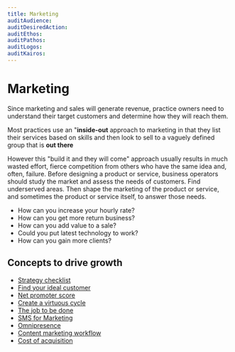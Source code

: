 ```yaml
---
title: Marketing
auditAudience:
auditDesiredAction:
auditEthos:
auditPathos:
auditLogos:
auditKairos:
---
```


# Marketing

Since marketing and sales will generate revenue, practice owners need to understand their target customers and determine how they will reach them.

Most practices use an "**inside-out** approach to marketing in that they list their services based on skills and then look to sell to a vaguely defined group that is **out there**

However this "build it and they will come" approach usually results in much wasted effort, fierce competition from others who have the same idea and, often, failure. Before designing a product or service, business operators should study the market and assess the needs of customers. Find underserved areas. Then shape the marketing of the product or service, and sometimes the product or service itself, to answer those needs.

- How can you increase your hourly rate?
- How can you get more return business?
- How can you add value to a sale?
- Could you put latest technology to work?
- How can you gain more clients?

## Concepts to drive growth

- [Strategy checklist](./strategy-checklist.md)
- [Find your ideal customer](./find-your-ideal-customer.md)
- [Net promoter score](./net-promoter-score.md)
- [Create a virtuous cycle](./create-a-virtous-cycle.md)
- [The job to be done](./the-job-to-be-done.md)
- [SMS for Marketing](./sms-for-marketing.md)
- [Omnipresence](./omnipresence.md)
- [Content marketing workflow](./content-marketing.md)
- [Cost of acquisition](./cost-of-acquistion.md)

